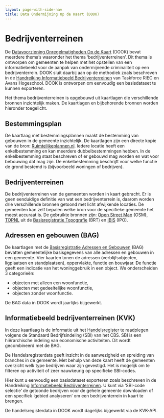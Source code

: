 ```yaml
---
layout: page-with-side-nav
title: Data Ondermijning Op de Kaart (DOOK)
---
```


# Bedrijventerreinen

De [Datavoorziening Onregelmatigheden Op de Kaart](https://dook.vng.nl) (DOOK) bevat meerdere thema’s waaronder het thema ‘bedrijventerreinen’. Dit thema is ontworpen om gemeenten te helpen met het opstellen van een informatiebeeld voor de aanpak van ondermijnende criminaliteit op een bedrijventerrein. DOOK sluit daarbij aan op de methodiek zoals beschreven in de [Handreiking Informatiebeeld Bedrijventerreinen](https://kennisplatformondermijning.nl/files/view/5b06b150-56ff-4484-bfe1-0e26adff632f/handreiking-informatiebeeld-bedrijventerreinen.pdf) van Taskforce RIEC en Avans Hogeschool. DOOK is ontworpen om eenvoudig een basisdataset te kunnen exporteren.

Het thema bedrijventerreinen is opgebouwd uit kaartlagen die verschillende bronnen inzichtelijk maken. De kaartlagen en bijbehorende bronnen worden hieronder toegelicht.

## Bestemmingsplan
De kaartlaag met bestemmingsplannen maakt de bestemming van gebouwen in de gemeente inzichtelijk. De kaartlagen zijn een directe kopie van de bron: [Ruimtelijkeplannen.nl](https://www.ruimtelijkeplannen.nl/home). Iedere locatie heeft een enkelbestemming en kan meerdere dubbelbestemmingen hebben. In de enkelbestemming staat beschreven of er gebouwd mag worden en wat voor bebouwing dat mag zijn. De enkelbestemming beschrijft voor welke functie de grond bestemd is (bijvoorbeeld woningen of bedrijven).

## Bedrijventerreinen
De bedrijventerreinen van de gemeenten worden in kaart gebracht. Er is geen eenduidige definitie van wat een bedrijventerrein is, daarom worden drie verschillende bronnen getoond met licht afwijkende locaties. De gemeenten kan zelf bepalen welke bron voor de specifieke gemeente het meest accuraat is. De gebruikte bronnen zijn: [Open Street Map](https://www.openstreetmap.org/) (OSM), [TOPNL](https://www.kadaster.nl/zakelijk/producten/geo-informatie/topnl) uit de [Basisregistratie Topografie](https://www.kadaster.nl/zakelijk/registraties/basisregistraties/brt) (BRT) en [IBIS](https://data.overheid.nl/dataset/ibis-bedrijventerreinen) (IPO).


## Adressen en gebouwen (BAG)
De kaartlagen met de [Basisregistratie Adressen en Gebouwen](https://bagviewer.kadaster.nl/lvbag/bag-viewer/?zoomlevel=1) (BAG) bevatten gemeentelijke basisgegevens van alle adressen en gebouwen in een gemeente. Vier kaarten tonen de adressen (verblijfsobjecten, ligplaatsen en standplaatsen), oppervlakte, functie en bouwjaar. De functie geeft een indicatie van het woninggebruik in een object. We onderscheiden 3 categorieën: 

- objecten met alleen een woonfunctie, 
- objecten met gedeeltelijke woonfunctie, 
- objecten zonder woonfunctie.

De BAG data in DOOK wordt jaarlijks bijgewerkt.

## Informatiebeeld bedrijventerreinen (KVK)
In deze kaartlaag is de informatie uit het [Handelsregister](https://www.kvk.nl/) te raadplegen volgens de Standaard Bedrijfsindeling (SBI) van het CBS. SBI is een hiërarchische indeling van economische activiteiten. Dit wordt gecombineerd met de BAG.

De Handelsregisterdata geeft inzicht in de aanwezigheid en spreiding van branches in de gemeente. Met behulp van deze kaart heeft de gemeenten overzicht welk type bedrijven waar zijn gevestigd. Het is mogelijk om te filteren op activiteit of zeer nauwkeurig op specifieke SBI-codes.

Hier kunt u eenvoudig een basisdataset exporteren zoals beschreven in de Handreiking [Informatiebeeld Bedrijventerreinen](https://kennisplatformondermijning.nl/files/view/5b06b150-56ff-4484-bfe1-0e26adff632f/handreiking-informatiebeeld-bedrijventerreinen.pdf). U kunt via ‘SBI-code selectie’ de getoonde bedrijven voor de gehele gemeente downloaden of een specifiek ‘gebied analyseren’ om een bedrijventerrein in kaart te brengen.

De handelsregisterdata in DOOK wordt dagelijks bijgewerkt via de KVK-API.
